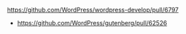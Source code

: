 https://github.com/WordPress/wordpress-develop/pull/6797

-   https://github.com/WordPress/gutenberg/pull/62526
